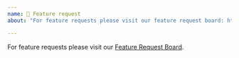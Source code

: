 ```yaml
---
name: 🎁 Feature request
about: "For feature requests please visit our feature request board: https://boards.invertase.io/react-native-firebase"

---
```


For feature requests please visit our [Feature Request Board](https://boards.invertase.io/react-native-firebase).
